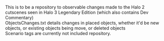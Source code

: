 This is to be a repository to observable changes made to the Halo 2 cutscenes seen in Halo 3 Legendary Edition (which also contains Dev Commentary)  
ObjectsChanges.txt details changes in placed objects, whether it'd be new objects, or existing objects being move, or deleted objects  
Scenario tags are currently not included repository.
